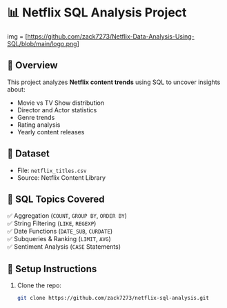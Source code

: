 # 📊 Netflix SQL Analysis Project

img = [https://github.com/zack7273/Netflix-Data-Analysis-Using-SQL/blob/main/logo.png]

## 🔹 Overview
This project analyzes **Netflix content trends** using SQL to uncover insights about:
- Movie vs TV Show distribution
- Director and Actor statistics
- Genre trends
- Rating analysis
- Yearly content releases

## 🔹 Dataset
- File: `netflix_titles.csv`
- Source: Netflix Content Library

## 🔹 SQL Topics Covered
✅ Aggregation (`COUNT`, `GROUP BY`, `ORDER BY`)  
✅ String Filtering (`LIKE`, `REGEXP`)  
✅ Date Functions (`DATE_SUB`, `CURDATE`)  
✅ Subqueries & Ranking (`LIMIT`, `AVG`)  
✅ Sentiment Analysis (`CASE` Statements)  

## 🔹 Setup Instructions
1. Clone the repo:  
   ```bash
   git clone https://github.com/zack7273/netflix-sql-analysis.git
